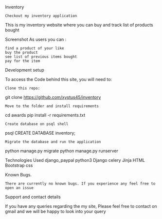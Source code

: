 Inventory


    Checkout my inventory application

This is my inventory website where you can buy and track list of products bought

Screenshot
As users you can :

    find a product of your like
    buy the product
    see list of previous items bought
    pay for the item


Development setup

To access the Code behind this site, you will need to:

    Clone this repo:

git clone https://github.com/xystus45/inventory

    Move to the folder and install requirements

cd awards
pip install -r requirements.txt

    Create database on psql shell

psql
CREATE DATABASE inventory;

    Migrate the database and run the application

python manage.py migrate
python manage.py runserver

Technologies Used
    django_paypal
    python3
    Django
    celery
    Jinja
    HTML
    Bootstrap
    css
    

Known Bugs.

    There are currently no known bugs. If you experience any feel free to open an issue

Support and contact details

If you have any queries regarding the my site, Please feel free to contact on gmail and we will be happy to look into your query
